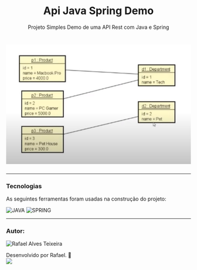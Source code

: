 <h1 align="center">Api Java Spring Demo</h1>

<p align="center">Projeto Simples Demo de uma API Rest com Java e Spring
</p>

<h1 align="center">
  <img alt="Imagem do diagrama de classes" title="diagrama" src="./diagrama.jpg"/>
</h1>

---
### Tecnologias

As seguintes ferramentas foram usadas na construção do projeto:

![JAVA](https://img.shields.io/badge/-JAVA-05122A?style=flat&logo=JAVA)
![SPRING](https://img.shields.io/badge/-SPRING-05122A?style=flat&logo=SPRING)

---

### Autor:

<img alt="Rafael Alves Teixeira" title="Rafael Alves Teixeira" src="https://github.com/rafael-alves-teixeira.png" height="100" width="100"/>

Desenvolvido por Rafael. 👋
<br>
<a href="https://www.linkedin.com/in/rafael-alves-teixeira-5262214b/" target="_blank"><img src="https://img.shields.io/badge/-LinkedIn-05122A?style=for-the-flat&logo=linkedin&logoColor=white" target="_blank"></a>
